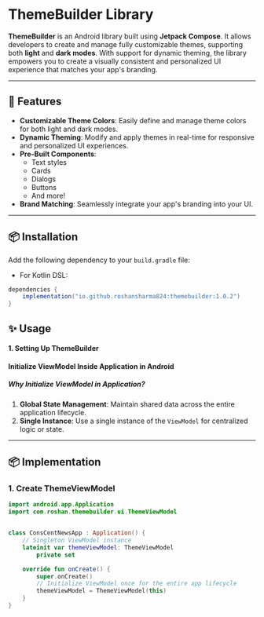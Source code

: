 # ThemeBuilder Library

**ThemeBuilder** is an Android library built using **Jetpack Compose**. It allows developers to create and manage fully customizable themes, supporting both **light** and **dark modes**. With support for dynamic theming, the library empowers you to create a visually consistent and personalized UI experience that matches your app's branding.

---

## 🚀 Features

- **Customizable Theme Colors**: Easily define and manage theme colors for both light and dark modes.
- **Dynamic Theming**: Modify and apply themes in real-time for responsive and personalized UI experiences.
- **Pre-Built Components**:
  - Text styles
  - Cards
  - Dialogs
  - Buttons
  - And more!
- **Brand Matching**: Seamlessly integrate your app's branding into your UI.

---

## 📦 Installation

Add the following dependency to your `build.gradle` file:
- For Kotlin DSL:
```gradle
dependencies {
    implementation("io.github.roshansharma824:themebuilder:1.0.2")
}
```

## ✨ Usage

#### 1. Setting Up ThemeBuilder

#### Initialize ViewModel Inside Application in Android
##### Why Initialize ViewModel in Application?

1. **Global State Management**: Maintain shared data across the entire application lifecycle.
2. **Single Instance**: Use a single instance of the `ViewModel` for centralized logic or state.


---

## 📦 Implementation

### 1. **Create ThemeViewModel**


```kotlin
import android.app.Application
import com.roshan.themebuilder.ui.ThemeViewModel


class ConsCentNewsApp : Application() {
    // Singleton ViewModel instance
    lateinit var themeViewModel: ThemeViewModel
        private set

    override fun onCreate() {
        super.onCreate()
        // Initialize ViewModel once for the entire app lifecycle
        themeViewModel = ThemeViewModel(this)
    }
}
```






















